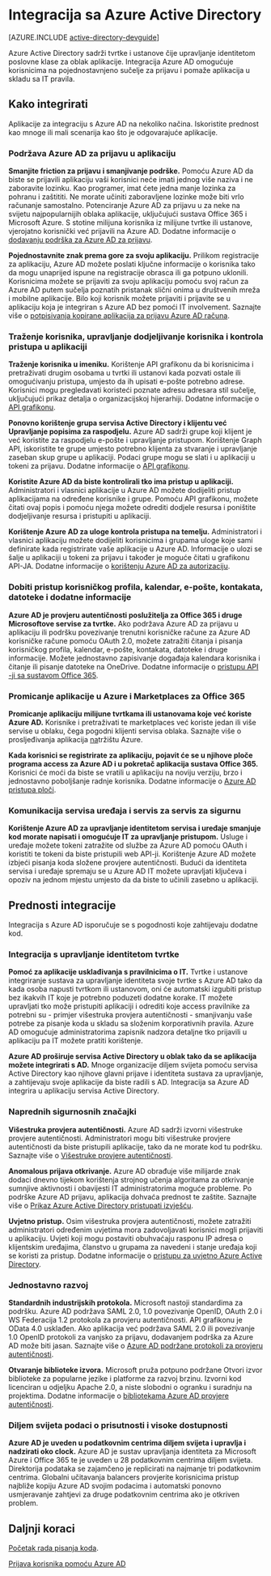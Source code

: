 <properties
   pageTitle="Kako se integrirati s Azure Active Directory | Microsoft Azure"
   description="Vodič kroz prednosti i resursi za integraciju s Azure Active Directory."
   services="active-directory"
   documentationCenter="dev-center-name"
   authors="bryanla"
   manager="mbaldwin"
   editor=""/>

<tags
   ms.service="active-directory"
   ms.devlang="na"
   ms.topic="article"
   ms.tgt_pltfrm="na"
   ms.workload="identity"
   ms.date="09/16/2016"
   ms.author="mbaldwin"/>

# <a name="integrating-with-azure-active-directory"></a>Integracija sa Azure Active Directory

[AZURE.INCLUDE [active-directory-devguide](../../../includes/active-directory-devguide.md)]

Azure Active Directory sadrži tvrtke i ustanove čije upravljanje identitetom poslovne klase za oblak aplikacije.  Integracija Azure AD omogućuje korisnicima na pojednostavnjeno sučelje za prijavu i pomaže aplikacija u skladu sa IT pravila.

## <a name="how-to-integrate"></a>Kako integrirati

Aplikacije za integraciju s Azure AD na nekoliko načina.  Iskoristite prednost kao mnoge ili mali scenarija kao što je odgovarajuće aplikacije.

### <a name="support-azure-ad-as-a-way-to-sign-in-to-your-application"></a>Podržava Azure AD za prijavu u aplikaciju

**Smanjite friction za prijavu i smanjivanje podrške.** Pomoću Azure AD da biste se prijavili aplikaciju vaši korisnici neće imati jednog više naziva i ne zaboravite lozinku.  Kao programer, imat ćete jedna manje lozinka za pohranu i zaštititi.  Ne morate učiniti zaboravljene lozinke može biti vrlo računanje samostalno.  Potenciranje Azure AD za prijavu u za neke na svijetu najpopularnijih oblaka aplikacije, uključujući sustava Office 365 i Microsoft Azure.  S stotine milijuna korisnika iz milijune tvrtke ili ustanove, vjerojatno korisnički već prijavili na Azure AD.  Dodatne informacije o [dodavanju podrška za Azure AD za prijavu](../active-directory-authentication-scenarios.md).

**Pojednostavnite znak prema gore za svoju aplikaciju.**  Prilikom registracije za aplikaciju, Azure AD možete poslati ključne informacije o korisnika tako da mogu unaprijed ispune na registracije obrasca ili ga potpuno uklonili.  Korisnicima možete se prijaviti za svoju aplikaciju pomoću svoj račun za Azure AD putem sučelja poznatih pristanak slični onima u društvenih mreža i mobilne aplikacije.  Bilo koji korisnik možete prijaviti i prijavite se u aplikaciju koja je integriran s Azure AD bez pomoći IT involvement.  Saznajte više o [potpisivanja kopirane aplikacija za prijavu Azure AD računa](../../app-service-mobile/app-service-mobile-how-to-configure-active-directory-authentication.md).

### <a name="browse-for-users-manage-user-provisioning-and-control-access-to-your-application"></a>Traženje korisnika, upravljanje dodjeljivanje korisnika i kontrola pristupa u aplikaciji

**Traženje korisnika u imeniku.**  Korištenje API grafikonu da bi korisnicima i pretraživati drugim osobama u tvrtki ili ustanovi kada pozvati ostale ili omogućivanju pristupa, umjesto da ih upisati e-pošte potrebno adrese.  Korisnici mogu pregledavati koristeći poznate adresu adresara stil sučelje, uključujući prikaz detalja o organizacijskoj hijerarhiji.  Dodatne informacije o [API grafikonu](../active-directory-graph-api.md).

**Ponovno korištenje grupa servisa Active Directory i klijentu već Upravljanje popisima za raspodjelu.**  Azure AD sadrži grupe koji klijent je već koristite za raspodjelu e-pošte i upravljanje pristupom.  Korištenje Graph API, iskoristite te grupe umjesto potrebno klijenta za stvaranje i upravljanje zaseban skup grupe u aplikaciji.  Podaci grupe mogu se slati i u aplikaciji u tokeni za prijavu.  Dodatne informacije o [API grafikonu](../active-directory-graph-api.md).

**Koristite Azure AD da biste kontrolirali tko ima pristup u aplikaciji.**  Administratori i vlasnici aplikacije u Azure AD možete dodijeliti pristup aplikacijama na određene korisnike i grupe.  Pomoću API grafikonu, možete čitati ovaj popis i pomoću njega možete odrediti dodjele resursa i poništite dodjeljivanje resursa i pristupiti u aplikaciji.

**Korištenje Azure AD za uloge kontrola pristupa na temelju.**  Administratori i vlasnici aplikaciju možete dodijeliti korisnicima i grupama uloge koje sami definirate kada registrirate vaše aplikacije u Azure AD.  Informacije o ulozi se šalje u aplikaciji u tokeni za prijavu i također je moguće čitati u grafikonu API-JA.  Dodatne informacije o [korištenju Azure AD za autorizaciju](http://blogs.technet.com/b/ad/archive/2014/12/18/azure-active-directory-now-with-group-claims-and-application-roles.aspx).

### <a name="get-access-to-users-profile-calendar-email-contacts-files-and-more"></a>Dobiti pristup korisničkog profila, kalendar, e-pošte, kontakata, datoteke i dodatne informacije

**Azure AD je provjeru autentičnosti poslužitelja za Office 365 i druge Microsoftove servise za tvrtke.**  Ako podržava Azure AD za prijavu u aplikaciju ili podršku povezivanje trenutni korisničke račune za Azure AD korisničke račune pomoću OAuth 2.0, možete zatražiti čitanja i pisanja korisničkog profila, kalendar, e-pošte, kontakata, datoteke i druge informacije.  Možete jednostavno zapisivanje događaja kalendara korisnika i čitanje ili pisanje datoteke na OneDrive.  Dodatne informacije o [pristupu API -ji sa sustavom Office 365](https://msdn.microsoft.com/office/office365/howto/platform-development-overview).

### <a name="promote-your-application-in-the-azure-and-office-365-marketplaces"></a>Promicanje aplikacije u Azure i Marketplaces za Office 365

**Promicanje aplikaciju milijune tvrtkama ili ustanovama koje već koriste Azure AD.**  Korisnike i pretraživati te marketplaces već koriste jedan ili više servise u oblaku, čega pogodni klijenti servisa oblaka.  Saznajte više o prosljeđivanja aplikacija [na](https://azure.microsoft.com/marketplace/partner-program/)tržištu Azure.

**Kada korisnici se registrirate za aplikaciju, pojavit će se u njihove ploče programa access za Azure AD i u pokretač aplikacija sustava Office 365.**  Korisnici će moći da biste se vratili u aplikaciju na noviju verziju, brzo i jednostavno poboljšanje radnje korisnika.  Dodatne informacije o [Azure AD pristupa ploči](../active-directory-saas-access-panel-introduction.md).

### <a name="secure-device-to-service-and-service-to-service-communication"></a>Komunikacija servisa uređaja i servis za servis za sigurnu

**Korištenje Azure AD za upravljanje identitetom servisa i uređaje smanjuje kod morate napisati i omogućuje IT za upravljanje pristupom.**  Usluge i uređaje možete tokeni zatražite od službe za Azure AD pomoću OAuth i koristiti te tokeni da biste pristupili web API-ji.  Korištenje Azure AD možete izbjeći pisanja koda složene provjere autentičnosti.  Budući da identiteta servisa i uređaje spremaju se u Azure AD IT možete upravljati ključeva i opoziv na jednom mjestu umjesto da da biste to učinili zasebno u aplikaciji.

## <a name="benefits-of-integration"></a>Prednosti integracije

Integracija s Azure AD isporučuje se s pogodnosti koje zahtijevaju dodatne kod.

### <a name="integration-with-enterprise-identity-management"></a>Integracija s upravljanje identitetom tvrtke

**Pomoć za aplikacije usklađivanja s pravilnicima o IT.**  Tvrtke i ustanove integriranje sustava za upravljanje identiteta svoje tvrtke s Azure AD tako da kada osoba napusti tvrtkom ili ustanovom, oni će automatski izgubiti pristup bez ikakvih IT koje je potrebno poduzeti dodatne korake.  IT možete upravljati tko može pristupiti aplikaciji i odrediti koje access pravilnike za potrebni su - primjer višestruka provjera autentičnosti - smanjivanju vaše potrebe za pisanje koda u skladu sa složenim korporativnih pravila.  Azure AD omogućuje administratorima zapisnik nadzora detaljne tko prijavili u aplikaciju pa IT možete pratiti korištenje.

**Azure AD proširuje servisa Active Directory u oblak tako da se aplikacija možete integrirati s AD.**  Mnoge organizacije diljem svijeta pomoću servisa Active Directory kao njihove glavni prijave i identiteta sustava za upravljanje, a zahtijevaju svoje aplikacije da biste radili s AD.  Integracija sa Azure AD integrira u aplikaciju servisa Active Directory.

### <a name="advanced-security-features"></a>Naprednih sigurnosnih značajki

**Višestruka provjera autentičnosti.**  Azure AD sadrži izvorni višestruke provjere autentičnosti.  Administratori mogu biti višestruke provjere autentičnosti da biste pristupili aplikacije, tako da ne morate kod tu podršku.  Saznajte više o [Višestruke provjere autentičnosti](https://azure.microsoft.com/documentation/services/multi-factor-authentication/).

**Anomalous prijava otkrivanje.**  Azure AD obrađuje više milijarde znak dodaci dnevno tijekom korištenja strojnog učenja algoritama za otkrivanje sumnjive aktivnosti i obavijesti IT administratorima moguće probleme.  Po podrške Azure AD prijavu, aplikacija dohvaća prednost te zaštite. Saznajte više o [Prikaz Azure Active Directory pristupati izvješću](../active-directory-view-access-usage-reports.md).

**Uvjetno pristup.**  Osim višestruka provjera autentičnosti, možete zatražiti administratori određenim uvjetima mora zadovoljavati korisnici mogli prijaviti u aplikaciju.  Uvjeti koji mogu postaviti obuhvaćaju rasponu IP adresa o klijentskim uređajima, članstvo u grupama za navedeni i stanje uređaja koji se koristi za pristup.  Dodatne informacije o [pristupu za uvjetno Azure Active Directory](../active-directory-conditional-access.md).

### <a name="easy-development"></a>Jednostavno razvoj

**Standardnih industrijskih protokola.**  Microsoft nastoji standardima za podršku.  Azure AD podržava SAML 2.0, 1.0 povezivanje OpenID, OAuth 2.0 i WS Federacija 1.2 protokola za provjeru autentičnosti.  API grafikonu je OData 4.0 usklađen.  Ako aplikacija već podržava SAML 2.0 ili povezivanje 1.0 OpenID protokoli za vanjsko za prijavu, dodavanjem podrška za Azure AD može biti jasan.  Saznajte više o [Azure AD podržane protokoli za provjeru autentičnosti](../active-directory-authentication-protocols.md).

**Otvaranje biblioteke izvora.**  Microsoft pruža potpuno podržane Otvori izvor biblioteke za popularne jezike i platforme za razvoj brzinu.  Izvorni kod licenciran u odjeljku Apache 2.0, a niste slobodni o ogranku i suradnju na projektima.  Dodatne informacije o [bibliotekama Azure AD provjere autentičnosti](../active-directory-authentication-libraries.md).

### <a name="worldwide-presence-and-high-availability"></a>Diljem svijeta podaci o prisutnosti i visoke dostupnosti

**Azure AD je uveden u podatkovnim centrima diljem svijeta i upravlja i nadzirati oko clock.**  Azure AD je sustav upravljanja identiteta za Microsoft Azure i Office 365 te je uveden u 28 podatkovnim centrima diljem svijeta.  Direktorija podataka se zajamčeno je replicirati na najmanje tri podatkovnim centrima.  Globalni učitavanja balancers provjerite korisnicima pristup najbliže kopiju Azure AD svojim podacima i automatski ponovno usmjeravanje zahtjevi za druge podatkovnim centrima ako je otkriven problem.

## <a name="next-steps"></a>Daljnji koraci

[Početak rada pisanja koda](../active-directory-developers-guide.md#getting-started).

[Prijava korisnika pomoću Azure AD](../active-directory-authentication-scenarios.md)
